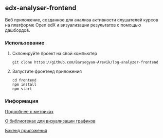 ## edx-analyser-frontend
Веб приложение, созданное для анализа активности слушателей курсов на платформе Open edX и визуализации результатов с помощью дашбордов.

### Использование
1) Склонируйте проект на свой компьютер
   ```shell
   git clone https://github.com/Barsegyan-Arevik/log-analyzer-frontend
   ```
2) Запустите фронтенд приложения
   ```shell
   cd frontend
   npm install
   npm start
   ```


### Информация
[Подробнее о метриках](https://docs.google.com/document/d/10p5zKWXnF2LRT2V9M0zCFXjcEkOsdYNRg663pmJx4bI/edit?usp=sharing)


[О библиотеках для визуализации графиков](https://docs.google.com/document/d/11FnVxswTE5iMa1XV_n40CLleLSPWVutV43c76xMdOX8/edit?usp=sharing)


[Бэкенд приложения](https://github.com/rakhmukova/log-analyzer-backend)
